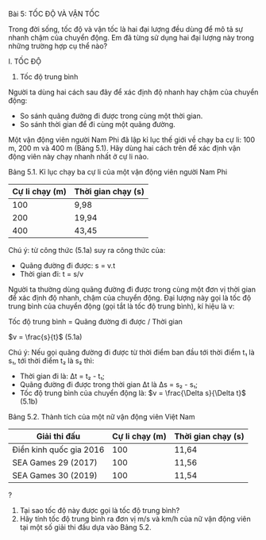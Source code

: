 Bài 5: TỐC ĐỘ VÀ VẬN TỐC

Trong đời sống, tốc độ và vận tốc là hai đại lượng đều dùng để mô tả sự nhanh chậm của chuyển động. Em đã từng sử dụng hai đại lượng này trong những trường hợp cụ thể nào?

I. TỐC ĐỘ

1. Tốc độ trung bình

Người ta dùng hai cách sau đây để xác định độ nhanh hay chậm của chuyển động:
- So sánh quãng đường đi được trong cùng một thời gian.
- So sánh thời gian để đi cùng một quãng đường.

Một vận động viên người Nam Phi đã lập kỉ lục thế giới về chạy ba cự li: 100 m, 200 m và 400 m (Bảng 5.1). Hãy dùng hai cách trên để xác định vận động viên này chạy nhanh nhất ở cự li nào.

Bảng 5.1. Kỉ lục chạy ba cự li của một vận động viên người Nam Phi

Cự li chạy (m) | Thời gian chạy (s)
---------------|-------------------
100            | 9,98
200            | 19,94
400            | 43,45

Chú ý: từ công thức (5.1a) suy ra công thức của:
- Quãng đường đi được: s = v.t
- Thời gian đi: t = s/v

Người ta thường dùng quãng đường đi được trong cùng một đơn vị thời gian để xác định độ nhanh, chậm của chuyển động. Đại lượng này gọi là tốc độ trung bình của chuyển động (gọi tắt là tốc độ trung bình), kí hiệu là v:

Tốc độ trung bình = Quãng đường đi được / Thời gian

$v = \frac{s}{t}$ (5.1a)

Chú ý: Nếu gọi quãng đường đi được từ thời điểm ban đầu tới thời điểm t₁ là s₁, tới thời điểm t₂ là s₂ thì:
- Thời gian đi là: Δt = t₂ - t₁;
- Quãng đường đi được trong thời gian Δt là Δs = s₂ - s₁;
- Tốc độ trung bình của chuyển động là: $v = \frac{\Delta s}{\Delta t}$ (5.1b)

Bảng 5.2. Thành tích của một nữ vận động viên Việt Nam

Giải thi đấu | Cự li chạy (m) | Thời gian chạy (s)
-------------|----------------|--------------------
Điền kinh quốc gia 2016 | 100 | 11,64
SEA Games 29 (2017) | 100 | 11,56
SEA Games 30 (2019) | 100 | 11,54

?
1. Tại sao tốc độ này được gọi là tốc độ trung bình?
2. Hãy tính tốc độ trung bình ra đơn vị m/s và km/h của nữ vận động viên tại một số giải thi đấu dựa vào Bảng 5.2.